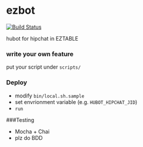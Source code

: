 ezbot
=====
[![Build Status](https://travis-ci.org/kcliu/html2jade.png?branch=master)](https://travis-ci.org/kcliu/ezbot)

hubot for hipchat in EZTABLE

### write your own feature

put your script under `scripts/`

### Deploy

* modify `bin/local.sh.sample`
* set envrionment variable (e.g. `HUBOT_HIPCHAT_JID`)
* `run`

###Testing

* Mocha + Chai
* plz do BDD
